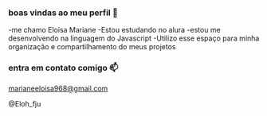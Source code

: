 ### boas vindas ao meu perfil 💙
-me chamo Eloisa Mariane
-Estou estudando no alura
-estou me desenvolvendo na linguagem do Javascript 
-Utilizo esse espaço para minha organização e compartilhamento do meus projetos 


### entra em contato comigo 📫

marianeeloisa968@gmail.com 

@Eloh_fju 

